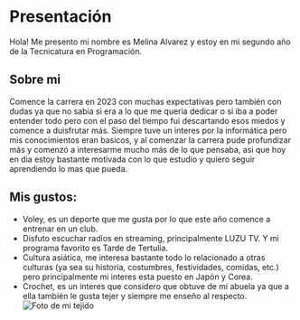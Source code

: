 # Presentación
Hola! Me presento mi nombre es Melina Alvarez y estoy en mi segundo año de la Tecnicatura en Programación.

## Sobre mi

Comence la carrera en 2023 con muchas expectativas pero también con dudas ya que no sabia si era a lo que me quería dedicar o si iba a poder entender todo pero con el paso del tiempo fui descartando esos miedos y comence a duisfrutar más.
Siempre tuve un interes por la informática pero mis conocimientos eran basicos, y al comenzar la carrera pude profundizar más y comenzó a interesarme mucho más de lo que pensaba, asi que hoy en dia estoy bastante motivada con lo que estudio y quiero seguir aprendiendo lo mas que pueda. 

## Mis gustos:
* Voley, es un deporte que me gusta por lo que este año comence a entrenar en un club.
* Disfuto escuchar radios en streaming, principalmente LUZU TV. Y mi programa favorito es Tarde de Tertulia.
* Cultura asiática, me interesa bastante todo lo relacionado a otras culturas (ya sea su historia, costumbres, festividades, comidas, etc.) pero principalmente mi interes esta puesto en Japón y Corea.
* Crochet, es un interes que considero que obtuve de mi abuela ya que a ella también le gusta tejer y siempre me enseño al respecto.
![Foto de mi tejido](./assets/crochet.png)

